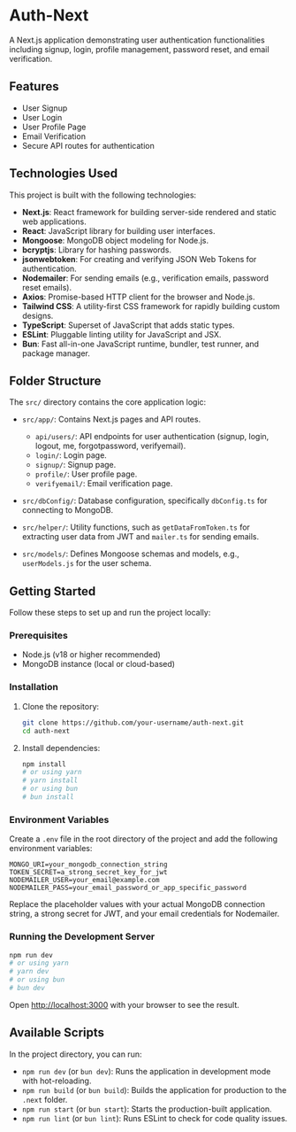 # Auth-Next

A Next.js application demonstrating user authentication functionalities including signup, login, profile management, password reset, and email verification.

## Features

- User Signup
- User Login
- User Profile Page
- Email Verification
- Secure API routes for authentication

## Technologies Used

This project is built with the following technologies:

- **Next.js**: React framework for building server-side rendered and static web applications.
- **React**: JavaScript library for building user interfaces.
- **Mongoose**: MongoDB object modeling for Node.js.
- **bcryptjs**: Library for hashing passwords.
- **jsonwebtoken**: For creating and verifying JSON Web Tokens for authentication.
- **Nodemailer**: For sending emails (e.g., verification emails, password reset emails).
- **Axios**: Promise-based HTTP client for the browser and Node.js.
- **Tailwind CSS**: A utility-first CSS framework for rapidly building custom designs.
- **TypeScript**: Superset of JavaScript that adds static types.
- **ESLint**: Pluggable linting utility for JavaScript and JSX.
- **Bun**: Fast all-in-one JavaScript runtime, bundler, test runner, and package manager.

## Folder Structure

The `src/` directory contains the core application logic:

- `src/app/`: Contains Next.js pages and API routes.
    - `api/users/`: API endpoints for user authentication (signup, login, logout, me, forgotpassword, verifyemail).
    - `login/`: Login page.
    - `signup/`: Signup page.
    - `profile/`: User profile page.
    - `verifyemail/`: Email verification page.

- `src/dbConfig/`: Database configuration, specifically `dbConfig.ts` for connecting to MongoDB.
- `src/helper/`: Utility functions, such as `getDataFromToken.ts` for extracting user data from JWT and `mailer.ts` for sending emails.
- `src/models/`: Defines Mongoose schemas and models, e.g., `userModels.js` for the user schema.

## Getting Started

Follow these steps to set up and run the project locally:

### Prerequisites

- Node.js (v18 or higher recommended)
- MongoDB instance (local or cloud-based)

### Installation

1. Clone the repository:
   ```bash
   git clone https://github.com/your-username/auth-next.git
   cd auth-next
   ```
2. Install dependencies:
   ```bash
   npm install
   # or using yarn
   # yarn install
   # or using bun
   # bun install
   ```

### Environment Variables

Create a `.env` file in the root directory of the project and add the following environment variables:

```env
MONGO_URI=your_mongodb_connection_string
TOKEN_SECRET=a_strong_secret_key_for_jwt
NODEMAILER_USER=your_email@example.com
NODEMAILER_PASS=your_email_password_or_app_specific_password
```

Replace the placeholder values with your actual MongoDB connection string, a strong secret for JWT, and your email credentials for Nodemailer.

### Running the Development Server

```bash
npm run dev
# or using yarn
# yarn dev
# or using bun
# bun dev
```

Open [http://localhost:3000](http://localhost:3000) with your browser to see the result.

## Available Scripts

In the project directory, you can run:

- `npm run dev` (or `bun dev`): Runs the application in development mode with hot-reloading.
- `npm run build` (or `bun build`): Builds the application for production to the `.next` folder.
- `npm run start` (or `bun start`): Starts the production-built application.
- `npm run lint` (or `bun lint`): Runs ESLint to check for code quality issues.
